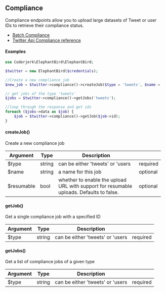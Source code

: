 ## Compliance

Compliance endpoints allow you to upload large datasets of Tweet or user IDs to retrieve their compliance status.

- [Batch Compliance](https://developer.twitter.com/en/docs/twitter-api/compliance/batch-compliance/introduction)
- [Twitter Api Compliance reference](https://developer.twitter.com/en/docs/twitter-api/compliance/batch-compliance/api-reference)

#### Examples

```php
use Coderjerk\ElephantBird\ElephantBird;

$twitter = new ElephantBird($credentials);

//Create a new compliance job
$new_job = $twitter->compliance()->createJob($type = 'tweets', $name = 'test', $resumable = false);

// get jobs of the type 'tweets'
$jobs = $twitter->compliance()->getJobs('tweets');

//loop through the response and get ids
foreach ($jobs->data as $job) {
    $job = $twitter->compliance()->getJob($job->id);
}
```
#### createJob()
Create a new compliance job

 | Argument | Type   | Description                      |          |
 |----------|--------|----------------------------------|----------|
 | $type     | string | can be either 'tweets' or 'users | required |
 | $name     | string | a name for this job              | optional |
 | $resumable| bool   | whether to enable the upload URL with support for resumable uploads. Defaults to false.| optional


#### getJob()
Get a single compliance job with a specified ID

 | Argument  | Type   | Description                         |          |
 |-----------|--------|-------------------------------------|----------|
 | $type      | string | can be either 'tweets' or 'users    | required |


#### getJobs()
Get a list of compliance jobs of a given type

 | Argument  | Type   | Description                        |          |
 |-----------|--------|------------------------------------|----------|
 | $type      | string | can be either 'tweets' or 'users   | required |
